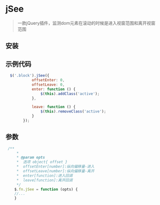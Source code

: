 # jSee

> 一款jQuery插件，监测dom元素在滚动的时候是进入视窗范围和离开视窗范围

 
 
## 安装

## 示例代码
~~~ javascript
  $('.block').jSee({
            offsetEnter: 0,
            offsetLeave: 0,
            enter: function () {
                $(this).addClass('active');
            },

            leave: function () {
                $(this).removeClass('active');
            }
        });
~~~


## 参数
~~~ javascript
 /**
     *
     * @param opts
     *  选项 object{ offset }
     *  offsetEnter[number]:纵向偏移量-进入
     *  offsetLeave[number]:纵向偏移量-离开
     *  enter[function]:进入回调
     *  leave[function]:离开回调
     */
    $.fn.jSee = function (opts) {
    //...
    }
~~~


 
 
